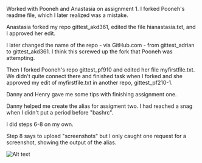Worked with Pooneh and Anastasia on assignment 1. I forked Pooneh's readme file, which I later realized was a mistake.

Anastasia forked my repo gittest_akd361, edited the file hianastasia.txt, and I approved her edit.

I later changed the name of the repo - via GitHub.com - from gittest_adrian to gittest_akd361.
I think this screwed up the fork that Pooneh was attempting.

Then I forked Pooneh's repo gittest_pf910 and edited her file myfirstfile.txt.
We didn't quite connect there and finished task when I forked and she approved my edit of myfirstfile.txt in another repo, gittest_pf210-1.

Danny and Henry gave me some tips with finishing assignment one.

Danny helped me create the alias for assigment two.
I had reached a snag when I didn't put a period before "bashrc".

I did steps 6-8 on my own.

Step 8 says to upload "screenshots" but I only caught one request for a screenshot, showing the output of the alias.

![Alt text](https://github.com/adriandahlin/PUI2016_akd361/blob/master/Screenshot%202016-09-12%2011.55.03.png "Successful Alias")

